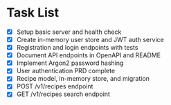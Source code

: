 # Task List

- [x] Setup basic server and health check
- [x] Create in-memory user store and JWT auth service
- [x] Registration and login endpoints with tests
- [x] Document API endpoints in OpenAPI and README
- [x] Implement Argon2 password hashing
- [x] User authentication PRD complete
- [x] Recipe model, in-memory store, and migration
- [x] POST /v1/recipes endpoint
- [x] GET /v1/recipes search endpoint
